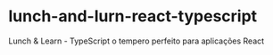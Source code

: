 # lunch-and-lurn-react-typescript
Lunch &amp; Learn - TypeScript o tempero perfeito para aplicações React
